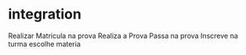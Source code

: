 # integration

Realizar Matricula na prova
Realiza a Prova
Passa na prova
Inscreve na turma
escolhe materia